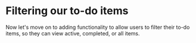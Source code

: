 # Filtering our to-do items

Now let's move on to adding functionality to allow users to filter their to-do items, so they can view active, completed, or all items.